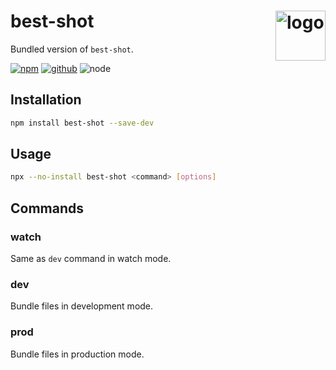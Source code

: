 # best-shot <img src="https://cdn.jsdelivr.net/gh/best-shot/best-shot/packages/core/logo.svg" alt="logo" height="80" align="right">

Bundled version of `best-shot`.

[![npm][npm-badge]][npm-url]
[![github][github-badge]][github-url]
![node][node-badge]

[npm-url]: https://www.npmjs.com/package/best-shot
[npm-badge]: https://img.shields.io/npm/v/best-shot.svg?style=flat-square&logo=npm
[github-url]: https://github.com/best-shot/best-shot/tree/master/packages/best-shot
[github-badge]: https://img.shields.io/npm/l/best-shot.svg?style=flat-square&colorB=blue&logo=github
[node-badge]: https://img.shields.io/node/v/best-shot.svg?style=flat-square&colorB=green&logo=node.js

## Installation

```bash
npm install best-shot --save-dev
```

## Usage

```bash
npx --no-install best-shot <command> [options]
```

## Commands

### watch

Same as `dev` command in watch mode.

### dev

Bundle files in development mode.

### prod

Bundle files in production mode.
